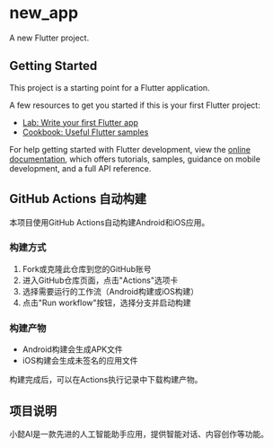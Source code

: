 # new_app

A new Flutter project.

## Getting Started

This project is a starting point for a Flutter application.

A few resources to get you started if this is your first Flutter project:

- [Lab: Write your first Flutter app](https://docs.flutter.dev/get-started/codelab)
- [Cookbook: Useful Flutter samples](https://docs.flutter.dev/cookbook)

For help getting started with Flutter development, view the
[online documentation](https://docs.flutter.dev/), which offers tutorials,
samples, guidance on mobile development, and a full API reference.

## GitHub Actions 自动构建

本项目使用GitHub Actions自动构建Android和iOS应用。

### 构建方式

1. Fork或克隆此仓库到您的GitHub账号
2. 进入GitHub仓库页面，点击"Actions"选项卡
3. 选择需要运行的工作流（Android构建或iOS构建）
4. 点击"Run workflow"按钮，选择分支并启动构建

### 构建产物

- Android构建会生成APK文件
- iOS构建会生成未签名的应用文件

构建完成后，可以在Actions执行记录中下载构建产物。

## 项目说明

小懿AI是一款先进的人工智能助手应用，提供智能对话、内容创作等功能。

